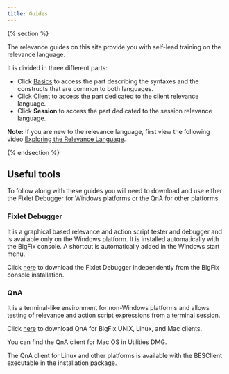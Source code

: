 ```yaml
---
title: Guides
---
```


{% section %}

The relevance guides on this site provide you with self-lead training on the relevance language.

It is divided in three different parts:

* Click [Basics](/relevance/guide/basics/) to access the part describing the syntaxes and the constructs that are common to both languages.
* Click [Client](/relevance/guide/client/) to access the part dedicated to the client relevance language.
* Click **Session** to access the part dedicated to the session relevance language.

**Note:** If you are new to the relevance language, first view the following video [Exploring the Relevance Language](https://www.youtube.com/watch?v=vRoZhvShPeY).

{% endsection %}

## Useful tools

To follow along with these guides you will need to download and use either the Fixlet Debugger for Windows platforms or the QnA for other platforms.

### Fixlet Debugger

It is a graphical based relevance and action script tester and debugger and is available only on the Windows platform. It is installed automatically with the BigFix console. A shortcut is automatically added in the Windows start menu.

Click [here](http://support.bigfix.com/bes/release/) to download the Fixlet Debugger independently from the BigFix console installation.

### QnA

It is a terminal-like environment for non-Windows platforms and allows testing of relevance and action script expressions from a terminal session. 

Click [here](http://support.bigfix.com/bes/install/besclients-nonwindows.html) to download QnA for BigFix UNIX, Linux, and Mac clients.

You can find the QnA client for Mac OS in Utilities DMG.

The QnA client for Linux and other platforms is available with the BESClient executable in the installation package.
